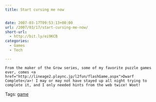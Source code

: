 ```yaml
---
title: Start cursing me now


date: 2007-03-17T09:53:13+00:00
url: /2007/03/17/start-cursing-me-now/
short-url:
  - http://bit.ly/ei9KCB
categories:
  - Games
  - Tech

---
```

<div class='microid-mailto+http:sha1:ed1d10e409af49b5244e332d75fc4a4390952d3c'>
  
    From the maker of the Grow series, some of my favorite puzzle games ever, comes <a href="http://lineage2.plaync.jp/l2fun/flashGame.aspx">Dwarf Complete</a>! I may or may not have stayed up all night trying to complete it, and I only needed hints from the web twice! Woot!
  
</div>

<div class="st-post-tags">
  Tags: <a href="http://www.cavort.org/tag/game/" title="game" rel="tag">game</a><br />
</div>